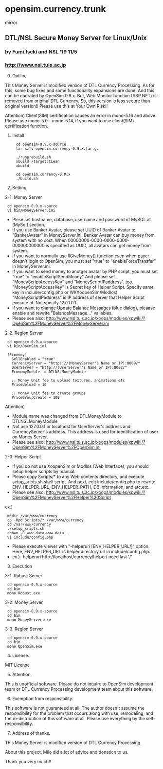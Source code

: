 # opensim.currency.trunk
mirror

## DTL/NSL Secure Money Server for Linux/Unix 
### by Fumi.Iseki and NSL '19 11/5 
### http://www.nsl.tuis.ac.jp



0. Outline

 This Money Server is modified version of DTL Currency Processing.
 As for this, some bug fixes and some functionality expansions are done. And this can be operated by OpenSim 0.9.x. 
 But, Web Monitor function (ASP.NET) is removed from original DTL Currency. So, this version is less secure than original 
 version!! Please use this at Your Own Risk!!

Attention) 
  Client(SIM) certification causes an error in mono-5.16 and above.
  Please use mono-5.0 - mono-5.14, if you want to use client(SIM) certification function.


1. Install
```
     cd opensim-0.9.x-source
     tar xzfv opensim.currency-0.9.x.tar.gz 
 
     ./runprebuild.sh 
     xbuild /target:CLean 
     xbuild 

     cd opensim.currency-0.9.x
     ./build.sh
```


2. Setting

2-1. Money Server

     cd opensim-0.9.x-source
     vi bin/MoneyServer.ini 

  - Plese set hostname, database, username and password of MySQL at [MySql] section.
  - If you use Banker Avatar, please set UUID of Banker Avatar to "BankerAvatar" in MoneyServer.ini.
    Banker Avatar can buy money from system with no cost.
	When 00000000-0000-0000-0000-000000000000 is specified as UUID, all avatars can get money from system.
  - If you want to normally use llGiveMoney() function even when payer doesn't login to OpenSim,
	you must set "true" to "enableForceTransfer" in MoneyServer.ini.
  - If you want to send money to anotger avatar by PHP script, you must set "true" to "enableScriptSendMoney"
	And please set "MoneyScriptAccessKey" and "MoneyScriptIPaddress", too.
	"MoneyScriptAccessKey" is Secret key of Helper Script. Specify same key in include/config.php or WI(XoopenSim/Modlos)
	"MoneyScriptIPaddress" is IP address of server that Helper Script execute at. Not specify 127.0.0.1. 
  - If you want to change Update Balance Messages (blue dialog), pleaase enable and rewrite "BalanceMessage..." valiables.
  - Please see also: http://www.nsl.tuis.ac.jp/xoops/modules/xpwiki/?OpenSim%2FMoneyServer%2FMoneyServer.ini


2-2. Region Server

     cd opensim-0.9.x-source
     vi bin/OpenSim.ini 

```
 [Economy]
   SellEnabled = "true"
   CurrencyServer = "https://(MoneyServer's Name or IP):8008/"  
   UserServer = "http://(UserServer's Name or IP):8002/"
   EconomyModule  = DTLNSLMoneyModule

   ;; Money Unit fee to upload textures, animations etc
   PriceUpload = 10

   ;; Money Unit fee to create groups
   PriceGroupCreate = 100
```

 Attention) 
  - Module name was changed from DTLMoneyModule to DTLNSLMoneyModule
  - Not use 127.0.0.1 or localhost for UserServer's address and CurrencyServer's address. 
    This address is used for identification of user on Money Server.
  - Please see also: http://www.nsl.tuis.ac.jp/xoops/modules/xpwiki/?OpenSim%2FMoneyServer%2FOpenSim.ini


2-3. Helper Script

  - If you do not use XoopenSim or Modlos (Web Interface), you should setup helper scripts by manual.
  - Please copy Scripts/* to any Web contents directory, and execute setup_sripts.sh shell script.
    And next, edit include/config.php to rewrite ENV_HELPER_URL, ENV_HELPER_PATH, DB information, and etc.etc.
  - Please see also: http://www.nsl.tuis.ac.jp/xoops/modules/xpwiki/?OpenSim%2FMoneyServer%2FHelper%20Script

 ex.)
 
     mkdir /var/www/currency
     cp -Rpd Scripts/* /var/www/currency
     cd /var/www/currency
     ./setup_sripts.sh
     chown -R www-data.www-data .
     vi include/config.php

  - Please execute viewer with "-helperuri [ENV_HELPER_URL/]" option. 
    Here, ENV_HELPER_URL is helper directory url in include/config.php.
  - ex.) -helperuri http://localhost/currency/helper/   need last '/'



3. Execution

3-1. Robust Server

     cd opensim-0.9.x-source
     cd bin
     mono Robust.exe


3-2. Money Server

     cd opensim-0.9.x-source
     cd bin
     mono MoneyServer.exe


3-3. Region Server

     cd opensim-0.9.x-source
     cd bin
     mono OpenSim.exe



4. License.

 MIT License



5. Attention.

 This is unofficial software. Please do not inquire to OpenSim development team or DTL Currency Processing 
 development team about this software. 



6. Exemption from responsibility.

 This software is not guaranteed at all. The author doesn't assume the responsibility for the
 problem that occurs along with use, remodeling, and the re-distribution of this software at all.
 Please use everything by the self-responsibility.



7. Address of thanks.

 This Money Server is modified version of DTL Currency Processing.

 About this project, Milo did a lot of advice and donation to us. 

 Thank you very much!!
